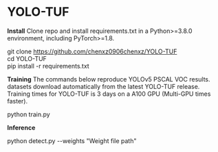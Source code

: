 # YOLO-TUF

**Install**
Clone repo and install requirements.txt in a Python>=3.8.0 environment, including PyTorch>=1.8.  

git clone https://github.com/chenxz0906chenxz/YOLO-TUF  
cd YOLO-TUF  
pip install -r requirements.txt   

**Training**
The commands below reproduce YOLOv5 PSCAL VOC results. datasets download automatically from the latest YOLO-TUF release. Training times for YOLO-TUF is 3 days on a A100 GPU (Multi-GPU times faster).  

python train.py  

**Inference**  

python detect.py --weights "Weight file path"  
